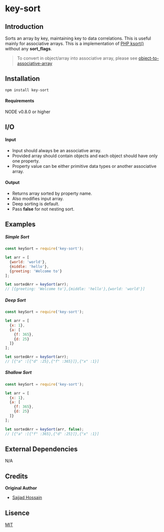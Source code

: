 # key-sort

## Introduction

Sorts an array by key, maintaining key to data correlations. This is useful mainly for associative arrays.
This is a implementation of [PHP ksort()](http://php.net/manual/en/function.ksort.php) without any **sort_flags**.

> To convert in object/array into associative array, please see [object-to-associative-array](https://www.npmjs.com/package/object-to-associative-array)

## Installation

```npm install key-sort```

#### Requirements
NODE v0.8.0 or higher

## I/O

#### Input
- Input should always be an associative array.
- Provided array should contain objects and each object should have only one property.
- Property value can be either primitive data types or another associative array.
#### Output
- Returns array sorted by property name.
- Also modifies input array.
- Deep sorting is default.
- Pass **false** for not nesting sort.

## Examples

##### Simple Sort
```javascript
const keySort = require('key-sort');

let arr = [
  {world: 'world'},
  {middle: 'hello'},
  {greeting: 'Welcome to'}
];

let sortedArr = keySort(arr);
// [{greeting: 'Welcome to'},{middle: 'hello'},{world: 'world'}]
```

##### Deep Sort
```javascript
const keySort = require('key-sort');

let arr = [
  {x: 1},
  {a: [
    {f: 365},
    {d: 25}
  ]}
];

let sortedArr = keySort(arr);
// [{"a" :[{"d" :25},{"f" :365}]},{"x" :1}]
```

##### Shallow Sort
```javascript
const keySort = require('key-sort');

let arr = [
  {x: 1},
  {a: [
    {f: 365},
    {d: 25}
  ]}
];

let sortedArr = keySort(arr, false);
// [{"a" :[{"f" :365},{"d" :25}]},{"x" :1}]
```

## External Dependencies
N/A

## Credits

**Original Author**

* [Sajjad Hossain](https://github.com/Halum)

## Lisence
[MIT](https://github.com/Halum/key-sort/blob/master/LICENSE)
